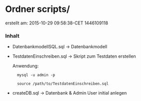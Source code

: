 # Ordner scripts/
erstellt am: 2015-10-29 09:58:38-CET  1446109118

### Inhalt
- DatenbankmodellSQL.sql -> Datenbankmodell

- TestdatenEinschreiben.sql -> Skript zum Testdaten erstellen

	Anwendung:

		mysql -u admin -p

		source /path/to/TestdatenEinschreiben.sql

- createDB.sql -> Datenbank & Admin User initial anlegen
